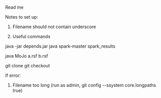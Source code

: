 Read me

Notes to set up:

1. Filename should not contain underscore


2. Useful commands

java -jar depends.jar java spark-master spark_results

java MoJo a.rsf b.rsf

git clone
git checkout

If error:

1. Filename too long (run as admin, git config --ssystem core.longpaths true)